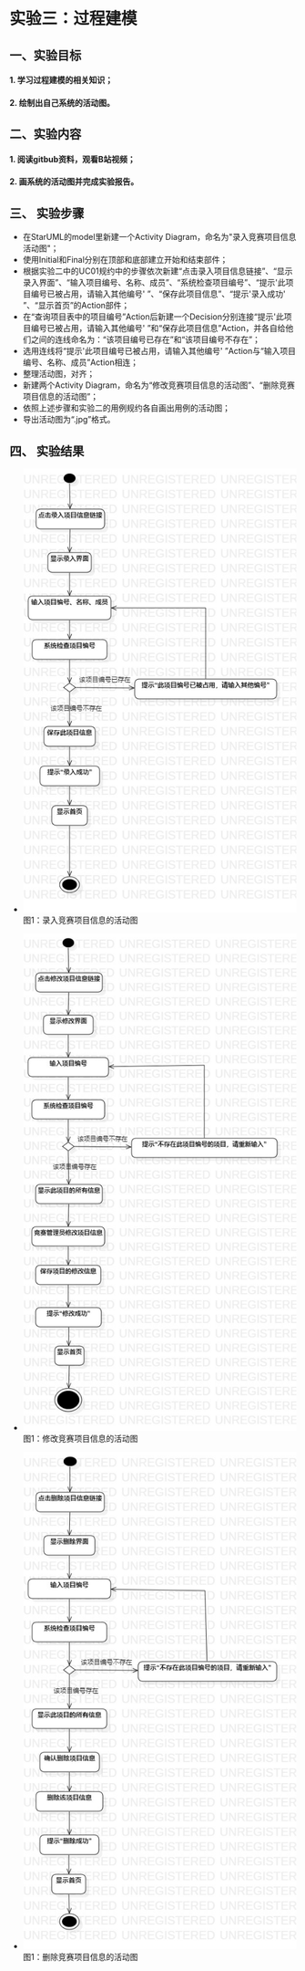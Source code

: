 # 实验三：过程建模  

## 一、实验目标

#### 1. 学习过程建模的相关知识；  
#### 2. 绘制出自己系统的活动图。  

## 二、实验内容  

#### 1. 阅读gitbub资料，观看B站视频；  
#### 2. 画系统的活动图并完成实验报告。  
  

## 三、 实验步骤
- 在StarUML的model里新建一个Activity Diagram，命名为"录入竞赛项目信息活动图"；
- 使用Initial和Final分别在顶部和底部建立开始和结束部件；
- 根据实验二中的UC01规约中的步骤依次新建“点击录入项目信息链接”、“显示录入界面”、“输入项目编号、名称、成员”、“系统检查项目编号”、“提示'此项目编号已被占用，请输入其他编号' ”、“保存此项目信息”、“提示'录入成功' ”、“显示首页”的Action部件；
- 在“查询项目表中的项目编号”Action后新建一个Decision分别连接“提示'此项目编号已被占用，请输入其他编号' ”和“保存此项目信息”Action，并各自给他们之间的连线命名为：“该项目编号已存在”和“该项目编号不存在”；
- 选用连线将“提示'此项目编号已被占用，请输入其他编号' ”Action与“输入项目编号、名称、成员”Action相连；
- 整理活动图，对齐；
- 新建两个Activity Diagram，命名为“修改竞赛项目信息的活动图”、“删除竞赛项目信息的活动图”；
- 依照上述步骤和实验二的用例规约各自画出用例的活动图；
- 导出活动图为“.jpg”格式。
## 四、 实验结果  

- ![录入竞赛项目信息的活动图](./lab3_1.jpg)  
图1：录入竞赛项目信息的活动图

- ![修改竞赛项目信息的活动图](./lab3_2.jpg)  
图1：修改竞赛项目信息的活动图

- ![删除竞赛项目信息的活动图](./lab3_3.jpg)  
图1：删除竞赛项目信息的活动图
